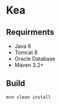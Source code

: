 # Kea
## Requirments
* Java 8
* Tomcat 8
* Oracle Database
* Maven 3.2+
## Build
`mvn clean install`
